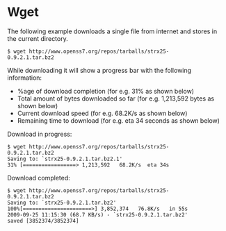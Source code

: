# Wget

The following example downloads a single file from internet and stores in the current directory.

```
$ wget http://www.openss7.org/repos/tarballs/strx25-
0.9.2.1.tar.bz2
```

While downloading it will show a progress bar with the following information:
* %age of download completion (for e.g. 31% as shown below)
* Total amount of bytes downloaded so far (for e.g. 1,213,592
bytes as shown below)
* Current download speed (for e.g. 68.2K/s as shown below)
* Remaining time to download (for e.g. eta 34 seconds as shown below)

Download in progress:
```
$ wget http://www.openss7.org/repos/tarballs/strx25-
0.9.2.1.tar.bz2
Saving to: `strx25-0.9.2.1.tar.bz2.1'
31% [=================> 1,213,592   68.2K/s  eta 34s
```
Download completed:
```
$ wget http://www.openss7.org/repos/tarballs/strx25-
0.9.2.1.tar.bz2
Saving to: `strx25-0.9.2.1.tar.bz2'
100%[======================>] 3,852,374   76.8K/s   in 55s
2009-09-25 11:15:30 (68.7 KB/s) - `strx25-0.9.2.1.tar.bz2'
saved [3852374/3852374]
```